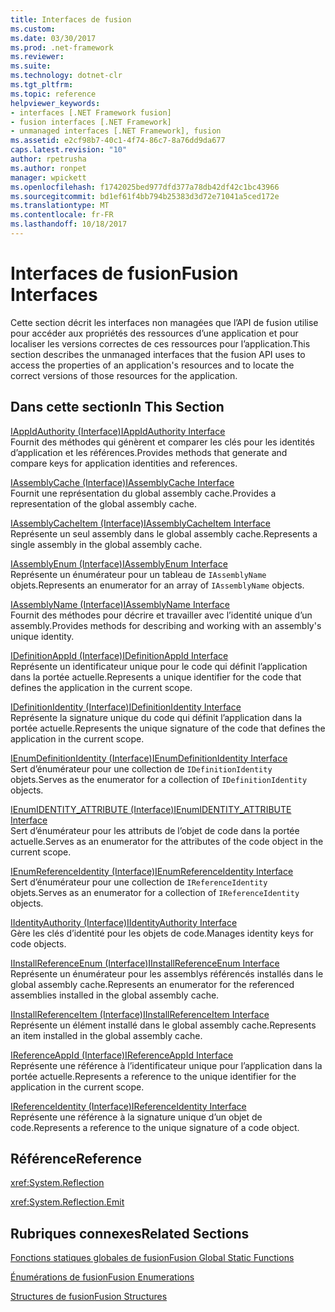 ```yaml
---
title: Interfaces de fusion
ms.custom: 
ms.date: 03/30/2017
ms.prod: .net-framework
ms.reviewer: 
ms.suite: 
ms.technology: dotnet-clr
ms.tgt_pltfrm: 
ms.topic: reference
helpviewer_keywords:
- interfaces [.NET Framework fusion]
- fusion interfaces [.NET Framework]
- unmanaged interfaces [.NET Framework], fusion
ms.assetid: e2cf98b7-40c1-4f74-86c7-8a76dd9da677
caps.latest.revision: "10"
author: rpetrusha
ms.author: ronpet
manager: wpickett
ms.openlocfilehash: f1742025bed977dfd377a78db42df42c1bc43966
ms.sourcegitcommit: bd1ef61f4bb794b25383d3d72e71041a5ced172e
ms.translationtype: MT
ms.contentlocale: fr-FR
ms.lasthandoff: 10/18/2017
---
```

# <a name="fusion-interfaces"></a><span data-ttu-id="ec5f7-102">Interfaces de fusion</span><span class="sxs-lookup"><span data-stu-id="ec5f7-102">Fusion Interfaces</span></span>
<span data-ttu-id="ec5f7-103">Cette section décrit les interfaces non managées que l’API de fusion utilise pour accéder aux propriétés des ressources d’une application et pour localiser les versions correctes de ces ressources pour l’application.</span><span class="sxs-lookup"><span data-stu-id="ec5f7-103">This section describes the unmanaged interfaces that the fusion API uses to access the properties of an application's resources and to locate the correct versions of those resources for the application.</span></span>  
  
## <a name="in-this-section"></a><span data-ttu-id="ec5f7-104">Dans cette section</span><span class="sxs-lookup"><span data-stu-id="ec5f7-104">In This Section</span></span>  
 [<span data-ttu-id="ec5f7-105">IAppIdAuthority (Interface)</span><span class="sxs-lookup"><span data-stu-id="ec5f7-105">IAppIdAuthority Interface</span></span>](../../../../docs/framework/unmanaged-api/fusion/iappidauthority-interface.md)  
 <span data-ttu-id="ec5f7-106">Fournit des méthodes qui génèrent et comparer les clés pour les identités d’application et les références.</span><span class="sxs-lookup"><span data-stu-id="ec5f7-106">Provides methods that generate and compare keys for application identities and references.</span></span>  
  
 [<span data-ttu-id="ec5f7-107">IAssemblyCache (Interface)</span><span class="sxs-lookup"><span data-stu-id="ec5f7-107">IAssemblyCache Interface</span></span>](../../../../docs/framework/unmanaged-api/fusion/iassemblycache-interface.md)  
 <span data-ttu-id="ec5f7-108">Fournit une représentation du global assembly cache.</span><span class="sxs-lookup"><span data-stu-id="ec5f7-108">Provides a representation of the global assembly cache.</span></span>  
  
 [<span data-ttu-id="ec5f7-109">IAssemblyCacheItem (Interface)</span><span class="sxs-lookup"><span data-stu-id="ec5f7-109">IAssemblyCacheItem Interface</span></span>](../../../../docs/framework/unmanaged-api/fusion/iassemblycacheitem-interface.md)  
 <span data-ttu-id="ec5f7-110">Représente un seul assembly dans le global assembly cache.</span><span class="sxs-lookup"><span data-stu-id="ec5f7-110">Represents a single assembly in the global assembly cache.</span></span>  
  
 [<span data-ttu-id="ec5f7-111">IAssemblyEnum (Interface)</span><span class="sxs-lookup"><span data-stu-id="ec5f7-111">IAssemblyEnum Interface</span></span>](../../../../docs/framework/unmanaged-api/fusion/iassemblyenum-interface.md)  
 <span data-ttu-id="ec5f7-112">Représente un énumérateur pour un tableau de `IAssemblyName` objets.</span><span class="sxs-lookup"><span data-stu-id="ec5f7-112">Represents an enumerator for an array of `IAssemblyName` objects.</span></span>  
  
 [<span data-ttu-id="ec5f7-113">IAssemblyName (Interface)</span><span class="sxs-lookup"><span data-stu-id="ec5f7-113">IAssemblyName Interface</span></span>](../../../../docs/framework/unmanaged-api/fusion/iassemblyname-interface.md)  
 <span data-ttu-id="ec5f7-114">Fournit des méthodes pour décrire et travailler avec l’identité unique d’un assembly.</span><span class="sxs-lookup"><span data-stu-id="ec5f7-114">Provides methods for describing and working with an assembly's unique identity.</span></span>  
  
 [<span data-ttu-id="ec5f7-115">IDefinitionAppId (Interface)</span><span class="sxs-lookup"><span data-stu-id="ec5f7-115">IDefinitionAppId Interface</span></span>](../../../../docs/framework/unmanaged-api/fusion/idefinitionappid-interface.md)  
 <span data-ttu-id="ec5f7-116">Représente un identificateur unique pour le code qui définit l’application dans la portée actuelle.</span><span class="sxs-lookup"><span data-stu-id="ec5f7-116">Represents a unique identifier for the code that defines the application in the current scope.</span></span>  
  
 [<span data-ttu-id="ec5f7-117">IDefinitionIdentity (Interface)</span><span class="sxs-lookup"><span data-stu-id="ec5f7-117">IDefinitionIdentity Interface</span></span>](../../../../docs/framework/unmanaged-api/fusion/idefinitionidentity-interface.md)  
 <span data-ttu-id="ec5f7-118">Représente la signature unique du code qui définit l’application dans la portée actuelle.</span><span class="sxs-lookup"><span data-stu-id="ec5f7-118">Represents the unique signature of the code that defines the application in the current scope.</span></span>  
  
 [<span data-ttu-id="ec5f7-119">IEnumDefinitionIdentity (Interface)</span><span class="sxs-lookup"><span data-stu-id="ec5f7-119">IEnumDefinitionIdentity Interface</span></span>](../../../../docs/framework/unmanaged-api/fusion/ienumdefinitionidentity-interface.md)  
 <span data-ttu-id="ec5f7-120">Sert d’énumérateur pour une collection de `IDefinitionIdentity` objets.</span><span class="sxs-lookup"><span data-stu-id="ec5f7-120">Serves as the enumerator for a collection of `IDefinitionIdentity` objects.</span></span>  
  
 [<span data-ttu-id="ec5f7-121">IEnumIDENTITY_ATTRIBUTE (Interface)</span><span class="sxs-lookup"><span data-stu-id="ec5f7-121">IEnumIDENTITY_ATTRIBUTE Interface</span></span>](../../../../docs/framework/unmanaged-api/fusion/ienumidentity-attribute-interface.md)  
 <span data-ttu-id="ec5f7-122">Sert d’énumérateur pour les attributs de l’objet de code dans la portée actuelle.</span><span class="sxs-lookup"><span data-stu-id="ec5f7-122">Serves as an enumerator for the attributes of the code object in the current scope.</span></span>  
  
 [<span data-ttu-id="ec5f7-123">IEnumReferenceIdentity (Interface)</span><span class="sxs-lookup"><span data-stu-id="ec5f7-123">IEnumReferenceIdentity Interface</span></span>](../../../../docs/framework/unmanaged-api/fusion/ienumreferenceidentity-interface.md)  
 <span data-ttu-id="ec5f7-124">Sert d’énumérateur pour une collection de `IReferenceIdentity` objets.</span><span class="sxs-lookup"><span data-stu-id="ec5f7-124">Serves as an enumerator for a collection of `IReferenceIdentity` objects.</span></span>  
  
 [<span data-ttu-id="ec5f7-125">IIdentityAuthority (Interface)</span><span class="sxs-lookup"><span data-stu-id="ec5f7-125">IIdentityAuthority Interface</span></span>](../../../../docs/framework/unmanaged-api/fusion/iidentityauthority-interface.md)  
 <span data-ttu-id="ec5f7-126">Gère les clés d’identité pour les objets de code.</span><span class="sxs-lookup"><span data-stu-id="ec5f7-126">Manages identity keys for code objects.</span></span>  
  
 [<span data-ttu-id="ec5f7-127">IInstallReferenceEnum (Interface)</span><span class="sxs-lookup"><span data-stu-id="ec5f7-127">IInstallReferenceEnum Interface</span></span>](../../../../docs/framework/unmanaged-api/fusion/iinstallreferenceenum-interface.md)  
 <span data-ttu-id="ec5f7-128">Représente un énumérateur pour les assemblys référencés installés dans le global assembly cache.</span><span class="sxs-lookup"><span data-stu-id="ec5f7-128">Represents an enumerator for the referenced assemblies installed in the global assembly cache.</span></span>  
  
 [<span data-ttu-id="ec5f7-129">IInstallReferenceItem (Interface)</span><span class="sxs-lookup"><span data-stu-id="ec5f7-129">IInstallReferenceItem Interface</span></span>](../../../../docs/framework/unmanaged-api/fusion/iinstallreferenceitem-interface.md)  
 <span data-ttu-id="ec5f7-130">Représente un élément installé dans le global assembly cache.</span><span class="sxs-lookup"><span data-stu-id="ec5f7-130">Represents an item installed in the global assembly cache.</span></span>  
  
 [<span data-ttu-id="ec5f7-131">IReferenceAppId (Interface)</span><span class="sxs-lookup"><span data-stu-id="ec5f7-131">IReferenceAppId Interface</span></span>](../../../../docs/framework/unmanaged-api/fusion/ireferenceappid-interface.md)  
 <span data-ttu-id="ec5f7-132">Représente une référence à l’identificateur unique pour l’application dans la portée actuelle.</span><span class="sxs-lookup"><span data-stu-id="ec5f7-132">Represents a reference to the unique identifier for the application in the current scope.</span></span>  
  
 [<span data-ttu-id="ec5f7-133">IReferenceIdentity (Interface)</span><span class="sxs-lookup"><span data-stu-id="ec5f7-133">IReferenceIdentity Interface</span></span>](../../../../docs/framework/unmanaged-api/fusion/ireferenceidentity-interface.md)  
 <span data-ttu-id="ec5f7-134">Représente une référence à la signature unique d’un objet de code.</span><span class="sxs-lookup"><span data-stu-id="ec5f7-134">Represents a reference to the unique signature of a code object.</span></span>  
  
## <a name="reference"></a><span data-ttu-id="ec5f7-135">Référence</span><span class="sxs-lookup"><span data-stu-id="ec5f7-135">Reference</span></span>  
 <xref:System.Reflection>  
  
 <xref:System.Reflection.Emit>  
  
## <a name="related-sections"></a><span data-ttu-id="ec5f7-136">Rubriques connexes</span><span class="sxs-lookup"><span data-stu-id="ec5f7-136">Related Sections</span></span>  
 [<span data-ttu-id="ec5f7-137">Fonctions statiques globales de fusion</span><span class="sxs-lookup"><span data-stu-id="ec5f7-137">Fusion Global Static Functions</span></span>](../../../../docs/framework/unmanaged-api/fusion/fusion-global-static-functions.md)  
  
 [<span data-ttu-id="ec5f7-138">Énumérations de fusion</span><span class="sxs-lookup"><span data-stu-id="ec5f7-138">Fusion Enumerations</span></span>](../../../../docs/framework/unmanaged-api/fusion/fusion-enumerations.md)  
  
 [<span data-ttu-id="ec5f7-139">Structures de fusion</span><span class="sxs-lookup"><span data-stu-id="ec5f7-139">Fusion Structures</span></span>](../../../../docs/framework/unmanaged-api/fusion/fusion-structures.md)
